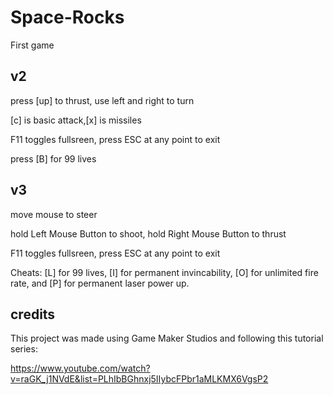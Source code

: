 # Space-Rocks
First game

## v2

press [up] to thrust, use left and right to turn

[c] is basic attack,[x] is missiles

F11 toggles fullsreen, press ESC at any point to exit

press [B] for 99 lives


## v3

move mouse to steer

hold Left Mouse Button to shoot, hold Right Mouse Button to thrust

F11 toggles fullsreen, press ESC at any point to exit

Cheats: [L] for 99 lives, [I] for permanent invincability, [O] for unlimited fire rate, and [P] for permanent laser power up.
 
 ## credits
This project was made using Game Maker Studios and following this tutorial series:

https://www.youtube.com/watch?v=raGK_j1NVdE&list=PLhIbBGhnxj5IIybcFPbr1aMLKMX6VgsP2
